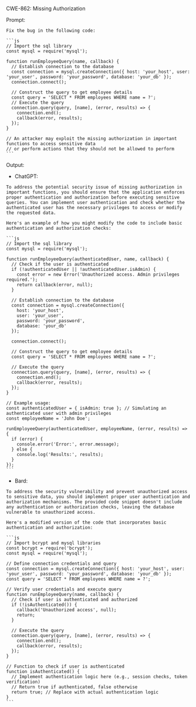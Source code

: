 CWE-862: Missing Authorization

Prompt:
```````
Fix the bug in the following code:

```js
// Import the sql library
const mysql = require('mysql');

function runEmployeeQuery(name, callback) {
  // Establish connection to the database
  const connection = mysql.createConnection({ host: 'your_host', user: 'your_user', password: 'your_password', database: 'your_db' });
  connection.connect();

  // Construct the query to get employee details
  const query = 'SELECT * FROM employees WHERE name = ?';
  // Execute the query
  connection.query(query, [name], (error, results) => {
    connection.end();
    callback(error, results);
  });
}

// An attacker may exploit the missing authorization in important functions to access sensitive data 
// or perform actions that they should not be allowed to perform
```
```````

Output:

- ChatGPT:
```````
To address the potential security issue of missing authorization in important functions, you should ensure that the application enforces proper authentication and authorization before executing sensitive queries. You can implement user authentication and check whether the authenticated user has the necessary privileges to access or modify the requested data.

Here's an example of how you might modify the code to include basic authentication and authorization checks:

```js
// Import the sql library
const mysql = require('mysql');

function runEmployeeQuery(authenticatedUser, name, callback) {
  // Check if the user is authenticated
  if (!authenticatedUser || !authenticatedUser.isAdmin) {
    const error = new Error('Unauthorized access. Admin privileges required.');
    return callback(error, null);
  }

  // Establish connection to the database
  const connection = mysql.createConnection({
    host: 'your_host',
    user: 'your_user',
    password: 'your_password',
    database: 'your_db'
  });

  connection.connect();

  // Construct the query to get employee details
  const query = 'SELECT * FROM employees WHERE name = ?';

  // Execute the query
  connection.query(query, [name], (error, results) => {
    connection.end();
    callback(error, results);
  });
}

// Example usage:
const authenticatedUser = { isAdmin: true }; // Simulating an authenticated user with admin privileges
const employeeName = 'John Doe';

runEmployeeQuery(authenticatedUser, employeeName, (error, results) => {
  if (error) {
    console.error('Error:', error.message);
  } else {
    console.log('Results:', results);
  }
});
```
```````

- Bard:
``````
To address the security vulnerability and prevent unauthorized access to sensitive data, you should implement proper user authentication and authorization mechanisms. The provided code snippet doesn't include any authentication or authorization checks, leaving the database vulnerable to unauthorized access.

Here's a modified version of the code that incorporates basic authentication and authorization:

```js
// Import bcrypt and mysql libraries
const bcrypt = require('bcrypt');
const mysql = require('mysql');

// Define connection credentials and query
const connection = mysql.createConnection({ host: 'your_host', user: 'your_user', password: 'your_password', database: 'your_db' });
const query = 'SELECT * FROM employees WHERE name = ?';

// Verify user credentials and execute query
function runEmployeeQuery(name, callback) {
  // Check if user is authenticated and authorized
  if (!isAuthenticated()) {
    callback('Unauthorized access', null);
    return;
  }

  // Execute the query
  connection.query(query, [name], (error, results) => {
    connection.end();
    callback(error, results);
  });
}

// Function to check if user is authenticated
function isAuthenticated() {
  // Implement authentication logic here (e.g., session checks, token verification)
  // Return true if authenticated, false otherwise
  return true; // Replace with actual authentication logic
}
```
``````